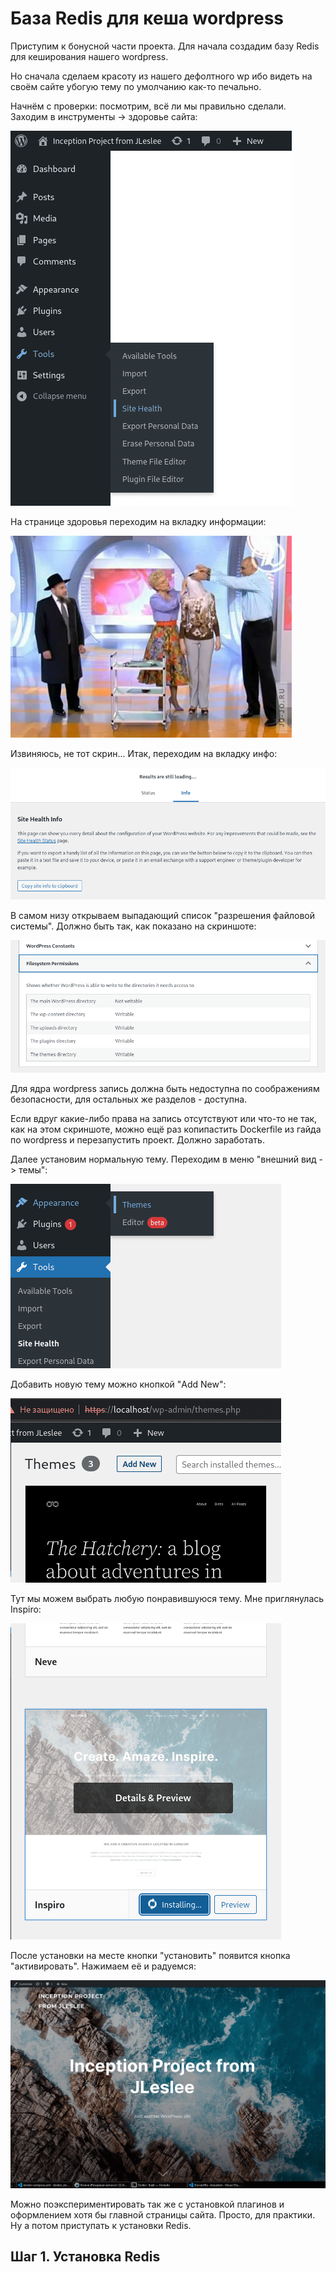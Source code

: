 # База Redis для кеша wordpress

Приступим к бонусной части проекта. Для начала создадим базу Redis для кеширования нашего wordpress.

Но сначала сделаем красоту из нашего дефолтного wp ибо видеть на своём сайте убогую тему по умолчанию как-то печально.

Начнём с проверки: посмотрим, всё ли мы правильно сделали. Заходим в инструменты -> здоровье сайта:

![установка темы](media/bonus_part/step_0.png)

На странице здоровья переходим на вкладку информации:

![установка темы](media/bonus_part/z.jpg)

Извиняюсь, не тот скрин... Итак, переходим на вкладку инфо:

![установка темы](media/bonus_part/step_1.png)

В самом низу открываем выпадающий список "разрешения файловой системы". Должно быть так, как показано на скриншоте:

![установка темы](media/bonus_part/step_2.png)

Для ядра wordpress запись должна быть недоступна по соображениям безопасности, для остальных же разделов - доступна.

Если вдруг какие-либо права на запись отсутствуют или что-то не так, как на этом скриншоте, можно ещё раз копипастить Dockerfile из гайда по wordpress и перезапустить проект. Должно заработать.

Далее установим нормальную тему. Переходим в меню "внешний вид -> темы":

![установка темы](media/bonus_part/step_3.png)

Добавить новую тему можно кнопкой "Add New":

![установка темы](media/bonus_part/step_4.png)

Тут мы можем выбрать любую понравившуюся тему. Мне приглянулась Inspiro:

![установка темы](media/bonus_part/step_5.png)

После установки на месте кнопки "установить" появится кнопка "активировать". Нажимаем её и радуемся:

![установка темы](media/bonus_part/step_6.png)

Можно поэкспериментировать так же с установкой плагинов и оформлением хотя бы главной страницы сайта. Просто, для практики. Ну а потом приступать к установки Redis.

## Шаг 1. Установка Redis

